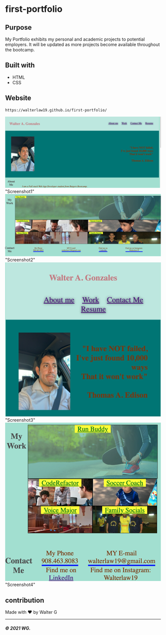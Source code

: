 # first-portfolio

## Purpose
My Portfolio exhibits my personal and academic projects to potential employers. It will be updated as more projects become available throughout the bootcamp. 

## Built with
* HTML
* CSS

## Website
```
https://walterlaw19.github.io/first-portfolio/

```
![](Readme-images/screenshot1.PNG) "Screenshot1"
![](Readme-images/screenshot2.PNG) "Screenshot2"
![](Readme-images/screenshot3.PNG) "Screenshot3"
![](Readme-images/screenshot4.PNG) "Screenshot4"

## contribution
Made with ❤️️ by Walter G


---
##### © 2021 WG.